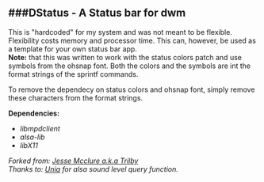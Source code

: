 ###DStatus - A Status bar for dwm
---------------------------------

This is "hardcoded" for my system and was not meant to be flexible.  Flexibility costs memory and processor time.
This can, however, be used as a template for your own status bar app.<br>
__Note:__ that this was written to work with the status colors patch and use symbols from the ohsnap font. Both the colors and the symbols are int the format strings of the sprintf commands.

To remove the dependecy on status colors and ohsnap font, simply remove these characters from the format strings.

__Dependencies:__<br>
* _libmpdclient_
* _alsa-lib_
* _libX11_

_Forked from: [Jesse Mcclure a.k.a Trilby](http://github.com/trilbywhite)_<br>
_Thanks to: [Unia](http://github.com/unia) for alsa sound level query function._
